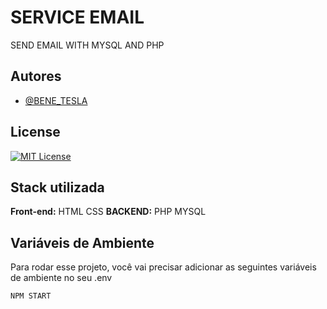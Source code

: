 
# SERVICE EMAIL
SEND EMAIL WITH MYSQL AND PHP

    
## Autores

- [@BENE_TESLA](https://github.com/benetesla)


## License


[![MIT License](https://img.shields.io/badge/License-MIT-green.svg)](https://choosealicense.com/licenses/mit/)


## Stack utilizada

**Front-end:** HTML CSS
**BACKEND:** PHP MYSQL



## Variáveis de Ambiente

Para rodar esse projeto, você vai precisar adicionar as seguintes variáveis de ambiente no seu .env

`NPM START`

